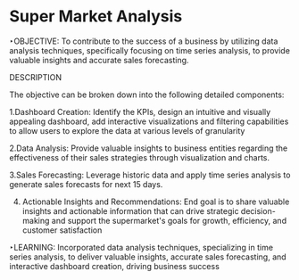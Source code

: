 # Super Market Analysis

‣OBJECTIVE:
To contribute to the success of a business by utilizing data analysis techniques, specifically focusing on time series analysis, to provide valuable insights and accurate sales forecasting.


DESCRIPTION

The objective can be broken down into the following detailed components:

1.Dashboard Creation: Identify the KPIs, design an intuitive and visually appealing dashboard, add interactive visualizations and filtering capabilities to allow users to explore the data at various levels of granularity

2.Data Analysis: Provide valuable insights to business entities regarding the effectiveness of their sales strategies through visualization and charts.

3.Sales Forecasting: Leverage historic data and apply time series analysis to generate sales forecasts for next 15 days.

4. Actionable Insights and Recommendations: End goal is to share valuable insights and actionable information that can drive strategic decision-making and support the 
   supermarket's goals for growth, efficiency, and customer satisfaction


‣LEARNING:
Incorporated data analysis techniques, specializing in time series analysis, to deliver valuable insights, accurate sales forecasting, and interactive dashboard creation, driving business success




